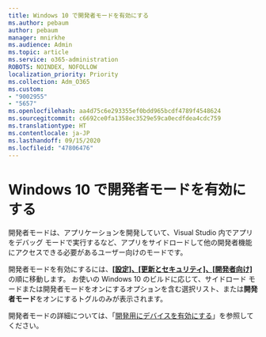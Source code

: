 ```yaml
---
title: Windows 10 で開発者モードを有効にする
ms.author: pebaum
author: pebaum
manager: mnirkhe
ms.audience: Admin
ms.topic: article
ms.service: o365-administration
ROBOTS: NOINDEX, NOFOLLOW
localization_priority: Priority
ms.collection: Adm_O365
ms.custom:
- "9002955"
- "5657"
ms.openlocfilehash: aa4d75c6e293355ef0bdd965bcdf4789f4548624
ms.sourcegitcommit: c6692ce0fa1358ec3529e59ca0ecdfdea4cdc759
ms.translationtype: HT
ms.contentlocale: ja-JP
ms.lasthandoff: 09/15/2020
ms.locfileid: "47806476"
---
```

# <a name="enable-developer-mode-in-windows-10"></a>Windows 10 で開発者モードを有効にする

開発者モードは、アプリケーションを開発していて、Visual Studio 内でアプリをデバッグ モードで実行するなど、アプリをサイドロードして他の開発者機能にアクセスできる必要があるユーザー向けのモードです。

開発者モードを有効にするには、**[[設定]、[更新とセキュリティ]、[開発者向け]](ms-settings:developers?activationSource=GetHelp)** の順に移動します。 お使いの Windows 10 のビルドに応じて、サイドロード モードまたは開発者モードをオンにするオプションを含む選択リスト、または**開発者モード**をオンにするトグルのみが表示されます。

開発者モードの詳細については、「[開発用にデバイスを有効にする](https://docs.microsoft.com/windows/uwp/get-started/enable-your-device-for-development)」を参照してください。

